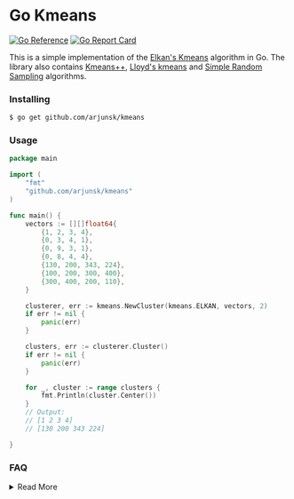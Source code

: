 # Go Kmeans

[![Go Reference](https://pkg.go.dev/badge/github.com/arjunsk/kmeans/kmeans.svg)](https://pkg.go.dev/github.com/arjunsk/kmeans)
[![Go Report Card](https://goreportcard.com/badge/github.com/arjunsk/kmeans)](https://goreportcard.com/report/github.com/arjunsk/kmeans)

This is a simple implementation of the [Elkan's Kmeans](https://cdn.aaai.org/ICML/2003/ICML03-022.pdf)
algorithm in Go. The library also contains [Kmeans++](https://en.wikipedia.org/wiki/K-means%2B%2B),
[Lloyd's kmeans](https://en.wikipedia.org/wiki/K-means_clustering#Standard_algorithm_(naive_k-means)) and
[Simple Random Sampling](https://en.wikipedia.org/wiki/Simple_random_sample) algorithms.

### Installing

```sh
$ go get github.com/arjunsk/kmeans
```

### Usage

```go
package main

import (
	"fmt"
	"github.com/arjunsk/kmeans"
)

func main() {
	vectors := [][]float64{
		{1, 2, 3, 4},
		{0, 3, 4, 1},
		{0, 9, 3, 1},
		{0, 8, 4, 4},
		{130, 200, 343, 224},
		{100, 200, 300, 400},
		{300, 400, 200, 110},
	}

	clusterer, err := kmeans.NewCluster(kmeans.ELKAN, vectors, 2)
	if err != nil {
		panic(err)
	}

	clusters, err := clusterer.Cluster()
	if err != nil {
		panic(err)
	}

	for _, cluster := range clusters {
		fmt.Println(cluster.Center())
	}
	// Output:
	// [1 2 3 4]
	// [130 200 343 224]

}
```

### FAQ
<details>
<summary> Read More </summary>

#### Why not Kmeans++ initialization in Elkan's?

The default settings of Elkan's Kmeans is to use [random initialization](/initializer/random.go)
instead of  [Kmeans++ initialization](/initializer/kmeans_plus_plus.go).

Based on the excerpt
from [FAISS discussion](https://github.com/facebookresearch/faiss/issues/268#issuecomment-348184505), it was observed
that Kmeans++ overhead computation cost is not worth for large scale use case.

> Scikitlearn uses k-means++ initialization by default (you can also use random points), which is good in the specific
> corner-case you consider. It should actually gives you perfect result even without any iteration with high
> probability,
> because the kind of evaluation you consider is exactly what k-means++ has be designed to better handle.
> We have not implemented it in Faiss, because with our former Yael library, which implements both k-means++ and regular
> random initialization, we observed that the overhead computational cost was not worth the saving (negligible) in all
> large-scale settings we have considered.

#### When should you consider sub-sampling?

As mentioned [here](https://github.com/facebookresearch/faiss/wiki/FAQ#can-i-ignore-warning-clustering-xxx-points-to-yyy-centroids),
when the number of vectors is large, it is recommended to use sub-sampling.


> When applying k-means algorithm to cluster n points to k centroids, there are several cases:
>
> - n < k: this raises an exception with an assertion because we cannot do anything meaningful
> - n < min_points_per_centroid * k: this produces the warning above. It means that usually there are too few points to
    reliably estimate the centroids. This may still be ok if the dataset to index is as small as the training set.
> - n < max_points_per_centroid * k: comfort zone
> - n > max_points_per_centroid * k: there are too many points, making k-means unnecessarily slow. Then the training set
    is sampled.
>
>The parameters {min,max}_points_per_centroids (39 and 256 by default) belong to the ClusteringParameters structure.




</details>

